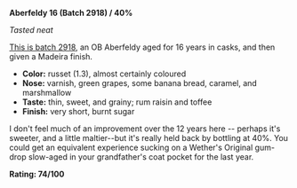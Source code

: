 **Aberfeldy 16 (Batch 2918) / 40%**

*Tasted neat*

[This is batch 2918](https://www.whiskybase.com/whiskies/whisky/118559/aberfeldy-16-year-old), an OB Aberfeldy aged for 16 years in casks, and then given a Madeira finish.

* **Color:** russet (1.3), almost certainly coloured
* **Nose:** varnish, green grapes, some banana bread, caramel, and marshmallow
* **Taste:** thin, sweet, and grainy; rum raisin and toffee
* **Finish:** very short, burnt sugar

I don't feel much of an improvement over the 12 years here -- perhaps it's sweeter, and a little maltier--but it's really held back by bottling at 40%.  You could get an equivalent experience sucking on a Wether's Original gum-drop slow-aged in your grandfather's coat pocket for the last year.

**Rating: 74/100**